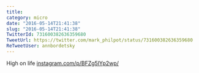 ```yaml
---
title: 
category: micro
date: "2016-05-14T21:41:38"
slug: "2016-05-14T21:41:38"
TwitterId: 731600382636359680
TweetUrl: https://twitter.com/mark_philpot/status/731600382636359680
ReTweetUser: annbordetsky
---
```


<i class="fa fa-retweet" aria-hidden="true"></i> High on life [instagram.com/p/BFZg5lYp2wp/](https://www.instagram.com/p/BFZg5lYp2wp/)